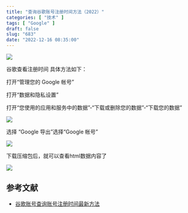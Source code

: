 ```yaml
---
title: "查询谷歌账号注册时间方法（2022）"
categories: [ "技术" ]
tags: [ "Google" ]
draft: false
slug: "683"
date: "2022-12-16 08:35:00"
---
```


![](https://imagehost-cdn.frytea.com/images/2022/12/16/2022121608379701c465b4803f3b586.png)

谷歌查看注册时间 具体方法如下：

打开“管理您的 Google 帐号”

打开“数据和隐私设置”

打开“您使用的应用和服务中的数据”-“下载或删除您的数据”-“下载您的数据”

![](https://imagehost-cdn.frytea.com/images/2022/12/12/202212121323513c7c149a3f8aa3f6f.png)

选择 “Google 导出”选择“Google 帐号”

![](https://imagehost-cdn.frytea.com/images/2022/12/12/202212121324114d034f25471bff90b.png)

下载压缩包后，就可以查看html数据内容了

![](https://imagehost-cdn.frytea.com/images/2022/12/12/202212121325149679fd9f3fd744713.png)

## 参考文献

- [谷歌账号查询账号注册时间最新方法](https://jike.info/topic/12339/谷歌账号查询账号注册时间最新方法)